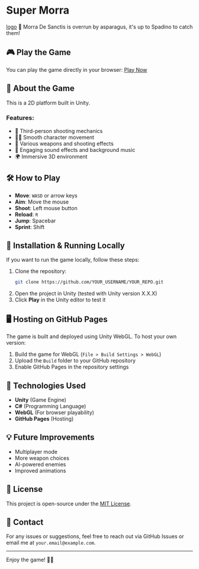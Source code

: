 # Super Morra
[logo](supermorra_logo.png)
🧟 Morra De Sanctis is overrun by asparagus, it's up to Spadino to catch them!

## 🎮 Play the Game
You can play the game directly in your browser:
[Play Now](YOUR_GITHUB_PAGES_LINK)

## 📖 About the Game
This is a 2D platform built in Unity.

### Features:
- 🎯 Third-person shooting mechanics
- 🏃‍♂️ Smooth character movement
- 🔫 Various weapons and shooting effects
- 🎵 Engaging sound effects and background music
- 🌍 Immersive 3D environment

## 🛠️ How to Play
- **Move**: `WASD` or arrow keys
- **Aim**: Move the mouse
- **Shoot**: Left mouse button
- **Reload**: `R`
- **Jump**: Spacebar
- **Sprint**: Shift

## 🚀 Installation & Running Locally
If you want to run the game locally, follow these steps:
1. Clone the repository:
   ```bash
   git clone https://github.com/YOUR_USERNAME/YOUR_REPO.git
   ```
2. Open the project in Unity (tested with Unity version X.X.X)
3. Click **Play** in the Unity editor to test it

## 🖥️ Hosting on GitHub Pages
The game is built and deployed using Unity WebGL. To host your own version:
1. Build the game for WebGL (`File > Build Settings > WebGL`)
2. Upload the `Build` folder to your GitHub repository
3. Enable GitHub Pages in the repository settings

## 🔧 Technologies Used
- **Unity** (Game Engine)
- **C#** (Programming Language)
- **WebGL** (For browser playability)
- **GitHub Pages** (Hosting)

## 💡 Future Improvements
- Multiplayer mode
- More weapon choices
- AI-powered enemies
- Improved animations

## 📜 License
This project is open-source under the [MIT License](LICENSE).

## 📩 Contact
For any issues or suggestions, feel free to reach out via GitHub Issues or email me at `your.email@example.com`.

---
Enjoy the game! 🎯🔥

